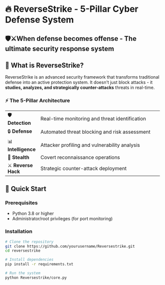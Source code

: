 # 🔥 ReverseStrike - 5-Pillar Cyber Defense System



## **🛡️⚔️When defense becomes offense - The ultimate security response system**

</div>

## 🎯 What is ReverseStrike?

ReverseStrike is an advanced security framework that transforms traditional defense into an active protection system. It doesn't just block attacks - it **studies, analyzes, and strategically counter-attacks** threats in real-time.

### ⚡ The 5-Pillar Architecture

<table>
<tr>
<td width="20%">🛡️ <b>Detection</b></td>
<td>Real-time monitoring and threat identification</td>
</tr>
<tr>
<td>🔒 <b>Defense</b></td>
<td>Automated threat blocking and risk assessment</td>
</tr>
<tr>
<td>📊 <b>Intelligence</b></td>
<td>Attacker profiling and vulnerability analysis</td>
</tr>
<tr>
<td>👻 <b>Stealth</b></td>
<td>Covert reconnaissance operations</td>
</tr>
<tr>
<td>⚔️ <b>Reverse Hack</b></td>
<td>Strategic counter-attack deployment</td>
</tr>
</table>

## 🚀 Quick Start

### Prerequisites
- Python 3.8 or higher
- Administrator/root privileges (for port monitoring)

### Installation

```bash
# Clone the repository
git clone https://github.com/yourusername/Reversestrike.git
cd reversestrike

# Install dependencies
pip install -r requirements.txt

# Run the system
python Reversestrike/core.py
